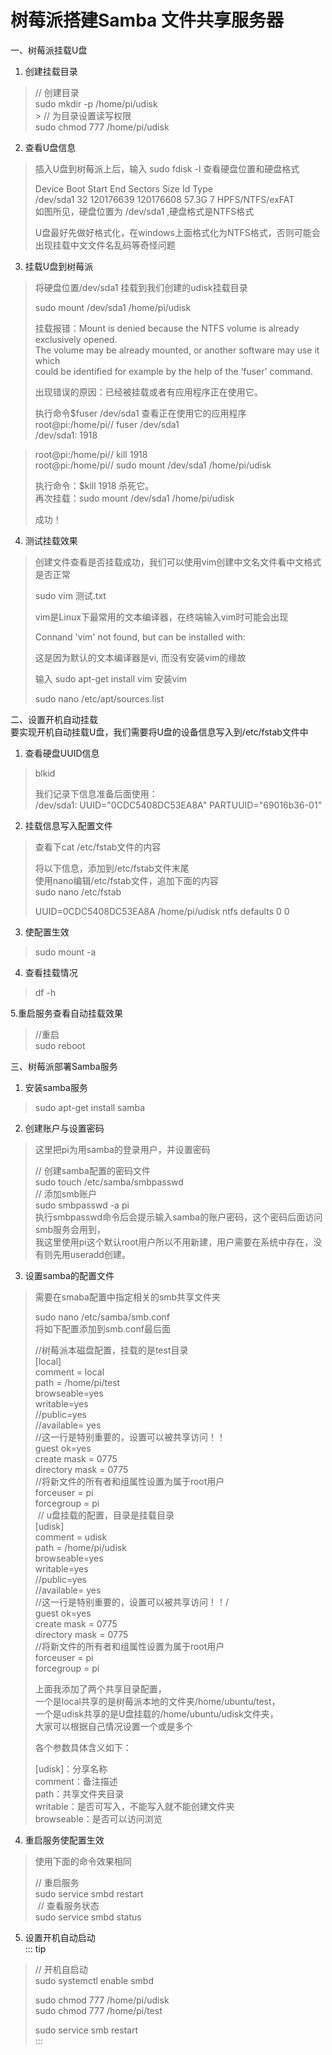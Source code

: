 # 树莓派搭建Samba 文件共享服务器


一、树莓派挂载U盘

1. 创建挂载目录 <br>
> // 创建目录<br>
> sudo mkdir -p /home/pi/udisk <br>
​> 
> // 为目录设置读写权限<br>
> sudo chmod 777 /home/pi/udisk<br>


2. 查看U盘信息<br>
> 插入U盘到树莓派上后，输入 sudo fdisk -l 查看硬盘位置和硬盘格式<br>
> 
> Device     Boot Start       End   Sectors  Size Id Type<br>
> /dev/sda1          32 120176639 120176608 57.3G  7 HPFS/NTFS/exFAT<br>
> 如图所见，硬盘位置为 /dev/sda1 ,硬盘格式是NTFS格式<br>
> 
> U盘最好先做好格式化，在windows上面格式化为NTFS格式，否则可能会出现挂载中文文件名乱码等奇怪问题<br>

3. 挂载U盘到树莓派<br>
> 将硬盘位置/dev/sda1 挂载到我们创建的udisk挂载目录<br>
> 
> sudo mount /dev/sda1 /home/pi/udisk<br>
> 
> 挂载报错：Mount is denied because the NTFS volume is already exclusively opened.<br>
> The volume may be already mounted, or another software may use it which<br>
> could be identified for example by the help of the ‘fuser’ command.<br>
> 
> 出现错误的原因：已经被挂载或者有应用程序正在使用它。<br>
> 
> 执行命令$fuser  /dev/sda1 查看正在使用它的应用程序<br>
> root@pi:/home/pi// fuser /dev/sda1<br>
> /dev/sda1:            1918<br>

> root@pi:/home/pi// kill 1918<br>
> root@pi:/home/pi// sudo mount /dev/sda1 /home/pi/udisk<br>
> 
> 执行命令：$kill 1918 杀死它。<br>
> 再次挂载：sudo mount /dev/sda1 /home/pi/udisk<br>
> 
> 成功！<br>

4. 测试挂载效果<br>
> 创建文件查看是否挂载成功，我们可以使用vim创建中文名文件看中文格式是否正常<br>
> 
> sudo vim 测试.txt<br>
> 
> vim是Linux下最常用的文本编译器，在终端输入vim时可能会出现<br>
> 
> Connand 'vim' not found, but can be installed with:<br>
> 
> 这是因为默认的文本编译器是vi, 而没有安装vim的缘故<br>
> 
> 输入 sudo apt-get install vim 安装vim<br>
> 
> 
> sudo nano /etc/apt/sources.list<br>


二、设置开机自动挂载<br>
要实现开机自动挂载U盘，我们需要将U盘的设备信息写入到/etc/fstab文件中<br>

1. 查看硬盘UUID信息<br>
> blkid<br>
> 
> 我们记录下信息准备后面使用：<br>
>  /dev/sda1:  UUID="0CDC5408DC53EA8A"  PARTUUID="69016b36-01"<br>

2. 挂载信息写入配置文件<br>
> 查看下cat /etc/fstab文件的内容<br>
> 
> 将以下信息，添加到/etc/fstab文件末尾<br>
> 使用nano编辑/etc/fstab文件，追加下面的内容<br>
> sudo nano  /etc/fstab<br>
> 
> UUID=0CDC5408DC53EA8A  /home/pi/udisk  ntfs defaults 0 0<br>


3. 使配置生效<br>
> sudo mount -a<br>


4. 查看挂载情况<br>
> df -h<br>

5.重启服务查看自动挂载效果<br>

> //重启<br>
> sudo reboot<br>


三、树莓派部署Samba服务<br>
1. 安装samba服务<br>
> sudo apt-get install samba<br>


2. 创建账户与设置密码<br>
> 这里把pi为用samba的登录用户，并设置密码<br>
> 
> // 创建samba配置的密码文件<br>
> sudo touch /etc/samba/smbpasswd<br>
> ​
> // 添加smb账户<br>
> sudo smbpasswd -a pi<br>
> 执行smbpasswd命令后会提示输入samba的账户密码，这个密码后面访问smb服务会用到，<br>
> 我这里使用pi这个默认root用户所以不用新建，用户需要在系统中存在，没有则先用useradd创建。<br>


3. 设置samba的配置文件<br>
> 需要在smaba配置中指定相关的smb共享文件夹<br>
> 
> sudo nano /etc/samba/smb.conf<br>
> 将如下配置添加到smb.conf最后面<br>
> 
> //树莓派本磁盘配置，挂载的是test目录<br>
> [local]<br>
>     comment = local<br>
>     path = /home/pi/test<br>
>     browseable=yes<br>
>     writable=yes<br>
>     //public=yes<br>
>     //available= yes<br>
>     //这一行是特别重要的，设置可以被共享访问！！<br>
>     guest ok=yes <br>
>     create mask = 0775<br>
>     directory mask = 0775<br>
>     //将新文件的所有者和组属性设置为属于root用户<br>
>     forceuser = pi<br>
>     forcegroup = pi<br>
> ​
> // u盘挂载的配置，目录是挂载目录<br>
> [udisk]<br>
>     comment = udisk<br>
>     path = /home/pi/udisk<br>
>     browseable=yes<br>
>     writable=yes<br>
>     //public=yes<br>
>     //available= yes<br>
>     //这一行是特别重要的，设置可以被共享访问！！/<br>
>     guest ok=yes<br>
>     create mask = 0775<br>
>     directory mask = 0775<br>
>     //将新文件的所有者和组属性设置为属于root用户<br>
>     forceuser = pi<br>
>     forcegroup = pi<br>
> 
> 上面我添加了两个共享目录配置，<br>
> 一个是local共享的是树莓派本地的文件夹/home/ubuntu/test，<br>
> 一个是udisk共享的是U盘挂载的/home/ubuntu/udisk文件夹，<br>
> 大家可以根据自己情况设置一个或是多个<br>
> 
> 各个参数具体含义如下：<br>
> 
> [udisk]：分享名称<br>
> comment：备注描述<br>
> path：共享文件夹目录<br>
> writable：是否可写入，不能写入就不能创建文件夹<br>
> browseable：是否可以访问浏览<br>


4. 重启服务使配置生效<br>

> 使用下面的命令效果相同<br>
> 
> // 重启服务<br>
> sudo service smbd restart<br>
> ​
> // 查看服务状态<br>
> sudo service smbd status<br>


5. 设置开机自动启动<br>
::: tip
> // 开机自启动<br>
> sudo systemctl enable smbd<br>
> 
> 
> sudo chmod 777 /home/pi/udisk<br>
> sudo chmod 777 /home/pi/test<br>
> 
> sudo service smb restart <br>
:::

